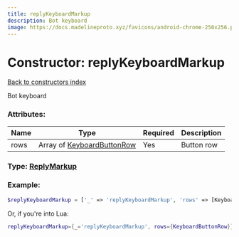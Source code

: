```yaml
---
title: replyKeyboardMarkup
description: Bot keyboard
image: https://docs.madelineproto.xyz/favicons/android-chrome-256x256.png
---
```

# Constructor: replyKeyboardMarkup  
[Back to constructors index](index.md)



Bot keyboard

### Attributes:

| Name     |    Type       | Required | Description |
|----------|---------------|----------|-------------|
|rows|Array of [KeyboardButtonRow](../types/KeyboardButtonRow.md) | Yes|Button row|



### Type: [ReplyMarkup](../types/ReplyMarkup.md)


### Example:

```php
$replyKeyboardMarkup = ['_' => 'replyKeyboardMarkup', 'rows' => [KeyboardButtonRow, KeyboardButtonRow]];
```  


Or, if you're into Lua:

```lua
replyKeyboardMarkup={_='replyKeyboardMarkup', rows={KeyboardButtonRow}}

```


